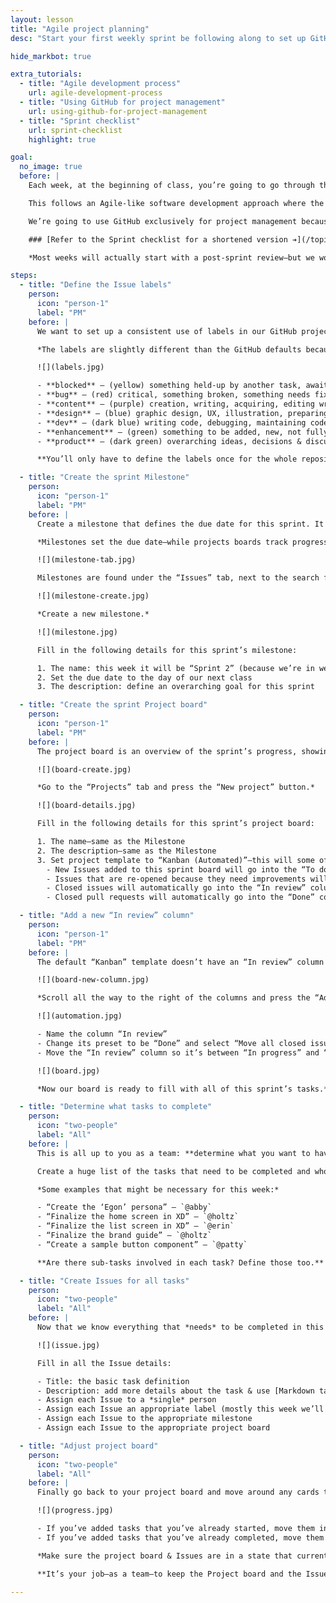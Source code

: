 ```yaml
---
layout: lesson
title: "Agile project planning"
desc: "Start your first weekly sprint be following along to set up GitHub Issues, Milestones & Project boards properly."

hide_markbot: true

extra_tutorials:
  - title: "Agile development process"
    url: agile-development-process
  - title: "Using GitHub for project management"
    url: using-github-for-project-management
  - title: "Sprint checklist"
    url: sprint-checklist
    highlight: true

goal:
  no_image: true
  before: |
    Each week, at the beginning of class, you’re going to go through this process to define the work to be completed in the following week.

    This follows an Agile-like software development approach where the requirements & tasks to be completed change over time.

    We’re going to use GitHub exclusively for project management because the tools (Issues, Milestones & Projects) fit well in the Scrum & Kanban Agile practices.

    ### [Refer to the Sprint checklist for a shortened version ➔](/topics/sprint-checklist/)

    *Most weeks will actually start with a post-sprint review—but we won’t be doing that this week.*

steps:
  - title: "Define the Issue labels"
    person:
      icon: "person-1"
      label: "PM"
    before: |
      We want to set up a consistent use of labels in our GitHub projects. Each Issue will need to be categorized using at least one of these labels.

      *The labels are slightly different than the GitHub defaults because the defaults are more targeted at open source projects that are expecting outside people to contribute.*

      ![](labels.jpg)

      - **blocked** — (yellow) something held-up by another task, awaiting something else to be completed; technical debt: code that needs to be written better
      - **bug** — (red) critical, something broken, something needs fixing
      - **content** — (purple) creation, writing, acquiring, editing written text content
      - **design** — (blue) graphic design, UX, illustration, preparing assets
      - **dev** — (dark blue) writing code, debugging, maintaining code
      - **enhancement** — (green) something to be added, new, not fully specified yet
      - **product** — (dark green) overarching ideas, decisions & discussions

      **You’ll only have to define the labels once for the whole repository. Not for every weekly sprint.**

  - title: "Create the sprint Milestone"
    person:
      icon: "person-1"
      label: "PM"
    before: |
      Create a milestone that defines the due date for this sprint. It also makes it easy to see all the open & closed tasks defined as part of the sprint.

      *Milestones set the due date—while projects boards track progress.*

      ![](milestone-tab.jpg)

      Milestones are found under the “Issues” tab, next to the search field there’s a “Milestones” sub-tab.

      ![](milestone-create.jpg)

      *Create a new milestone.*

      ![](milestone.jpg)

      Fill in the following details for this sprint’s milestone:

      1. The name: this week it will be “Sprint 2” (because we’re in week 2)
      2. Set the due date to the day of our next class
      3. The description: define an overarching goal for this sprint

  - title: "Create the sprint Project board"
    person:
      icon: "person-1"
      label: "PM"
    before: |
      The project board is an overview of the sprint’s progress, showing the stage of each task. This is really helpful for the project manager to make sure everybody is doing their assigned tasks on time.

      ![](board-create.jpg)

      *Go to the “Projects” tab and press the “New project” button.*

      ![](board-details.jpg)

      Fill in the following details for this sprint’s project board:

      1. The name—same as the Milestone
      2. The description—same as the Milestone
      3. Set project template to “Kanban (Automated)”—this will some of the board automated. Issues will move from column to column based on certain rules:
        - New Issues added to this sprint board will go into the “To do” column automatically
        - Issues that are re-opened because they need improvements will move into the “In progress” column
        - Closed issues will automatically go into the “In review” column
        - Closed pull requests will automatically go into the “Done” column

  - title: "Add a new “In review” column"
    person:
      icon: "person-1"
      label: "PM"
    before: |
      The default “Kanban” template doesn’t have an “In review” column that we need for our work flow—so we have to add it.

      ![](board-new-column.jpg)

      *Scroll all the way to the right of the columns and press the “Add column” button.*

      ![](automation.jpg)

      - Name the column “In review”
      - Change its preset to be “Done” and select “Move all closed issues here”—**you’ll will be prompted to confirm: press “Yes”**
      - Move the “In review” column so it’s between “In progress” and “Done”

      ![](board.jpg)

      *Now our board is ready to fill with all of this sprint’s tasks.*

  - title: "Determine what tasks to complete"
    person:
      icon: "two-people"
      label: "All"
    before: |
      This is all up to you as a team: **determine what you want to have done before next class.**

      Create a huge list of the tasks that need to be completed and who on the team should complete them. It’s the PM’s job to have final say on task delegation.

      *Some examples that might be necessary for this week:*

      - “Create the ‘Egon’ persona” — `@abby`
      - “Finalize the home screen in XD” — `@holtz`
      - “Finalize the list screen in XD” — `@erin`
      - “Finalize the brand guide” — `@holtz`
      - “Create a sample button component” — `@patty`

      **Are there sub-tasks involved in each task? Define those too.**

  - title: "Create Issues for all tasks"
    person:
      icon: "two-people"
      label: "All"
    before: |
      Now that we know everything that *needs* to be completed in this weekly sprint we’ll create a Issue for each task.

      ![](issue.jpg)

      Fill in all the Issue details:

      - Title: the basic task definition
      - Description: add more details about the task & use [Markdown task lists](/topics/markdown-yaml-cheat-sheet/#markdown) to define all the sub tasks—they can then be checked off as you complete each sub-task
      - Assign each Issue to a *single* person
      - Assign each Issue an appropriate label (mostly this week we’ll be needing the “design” label)
      - Assign each Issue to the appropriate milestone
      - Assign each Issue to the appropriate project board

  - title: "Adjust project board"
    person:
      icon: "two-people"
      label: "All"
    before: |
      Finally go back to your project board and move around any cards that are in the wrong place.

      ![](progress.jpg)

      - If you’ve added tasks that you’ve already started, move them into the “In progress” column.
      - If you’ve added tasks that you’ve already completed, move them into the “Done” column.

      *Make sure the project board & Issues are in a state that currently represents your work.*

      **It’s your job—as a team—to keep the Project board and the Issues always up-to-date.**

---
```

